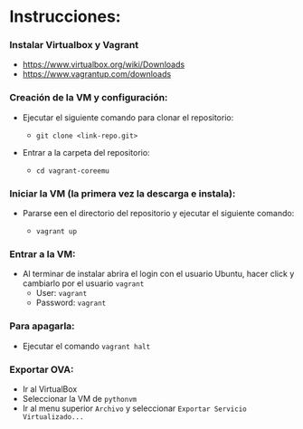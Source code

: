 # Instrucciones:

### Instalar Virtualbox y Vagrant 

* https://www.virtualbox.org/wiki/Downloads
* https://www.vagrantup.com/downloads

### Creación de la VM y configuración:

* Ejecutar el siguiente comando para clonar el repositorio:
    * `git clone <link-repo.git>`

* Entrar a la carpeta del repositorio:
    * `cd vagrant-coreemu`

### Iniciar la VM (la primera vez la descarga e instala):

* Pararse een el directorio del repositorio y ejecutar el siguiente comando:

    * `vagrant up`

### Entrar a la VM:

* Al terminar de instalar abrira el login con el usuario Ubuntu, hacer click y cambiarlo por el usuario `vagrant`
    * User: `vagrant`
    * Password: `vagrant`

### Para apagarla:

* Ejecutar el comando `vagrant halt`

### Exportar OVA:

* Ir al VirtualBox
* Seleccionar la VM de `pythonvm`
* Ir al menu superior `Archivo` y seleccionar `Exportar Servicio Virtualizado...`

